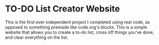 # TO-DO List Creator Website
This is the first ever independent project I completed using real code, as opposed to something premade like code.org's blocks. This is a simple website that allows you to create a to-do list, cross off things you've done, and clear everything on the list.
